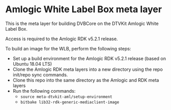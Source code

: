 # Amlogic White Label Box meta layer

This is the meta layer for building DVBCore on the DTVKit Amlogic White Label Box.

Access is required to the Amlogic RDK v5.2.1 release.

To build an image for the WLB, perform the following steps:

* Set up a build environment for the Amlogic RDK v5.2.1 release (based on Ubuntu 18.04 LTS)
* Clone the Amlogic RDK meta layers into a new directory using the repo init/repo sync commands.
* Clone this repo into the same directory as the Amlogic and RDK meta layers
* Run the following commands:
   * `source meta-dtvkit-aml/setup-environment`
   * `bitbake lib32-rdk-generic-mediaclient-image`


